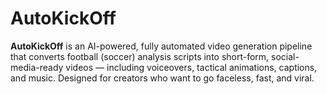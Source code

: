 # AutoKickOff
**AutoKickOff** is an AI-powered, fully automated video generation pipeline that converts football (soccer) analysis scripts into short-form, social-media-ready videos — including voiceovers, tactical animations, captions, and music. Designed for creators who want to go faceless, fast, and viral.
